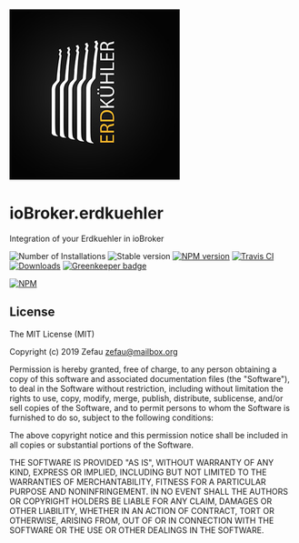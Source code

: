![Logo](admin/erdkuehler.jpg)
# ioBroker.erdkuehler
Integration of your Erdkuehler in ioBroker

![Number of Installations](http://iobroker.live/badges/erdkuehler-installed.svg)
![Stable version](http://iobroker.live/badges/erdkuehler-stable.svg)
[![NPM version](http://img.shields.io/npm/v/iobroker.erdkuehler.svg)](https://www.npmjs.com/package/iobroker.erdkuehler)
[![Travis CI](https://travis-ci.org/Zefau/ioBroker.erdkuehler.svg?branch=master)](https://travis-ci.org/Zefau/ioBroker.erdkuehler)
[![Downloads](https://img.shields.io/npm/dm/iobroker.erdkuehler.svg)](https://www.npmjs.com/package/iobroker.erdkuehler)
[![Greenkeeper badge](https://badges.greenkeeper.io/Zefau/ioBroker.erdkuehler.svg)](https://greenkeeper.io/)

[![NPM](https://nodei.co/npm/iobroker.erdkuehler.png?downloads=true)](https://nodei.co/npm/iobroker.erdkuehler/) 


## License
The MIT License (MIT)

Copyright (c) 2019 Zefau <zefau@mailbox.org>

Permission is hereby granted, free of charge, to any person obtaining a copy
of this software and associated documentation files (the "Software"), to deal
in the Software without restriction, including without limitation the rights
to use, copy, modify, merge, publish, distribute, sublicense, and/or sell
copies of the Software, and to permit persons to whom the Software is
furnished to do so, subject to the following conditions:

The above copyright notice and this permission notice shall be included in
all copies or substantial portions of the Software.

THE SOFTWARE IS PROVIDED "AS IS", WITHOUT WARRANTY OF ANY KIND, EXPRESS OR
IMPLIED, INCLUDING BUT NOT LIMITED TO THE WARRANTIES OF MERCHANTABILITY,
FITNESS FOR A PARTICULAR PURPOSE AND NONINFRINGEMENT. IN NO EVENT SHALL THE
AUTHORS OR COPYRIGHT HOLDERS BE LIABLE FOR ANY CLAIM, DAMAGES OR OTHER
LIABILITY, WHETHER IN AN ACTION OF CONTRACT, TORT OR OTHERWISE, ARISING FROM,
OUT OF OR IN CONNECTION WITH THE SOFTWARE OR THE USE OR OTHER DEALINGS IN
THE SOFTWARE.
